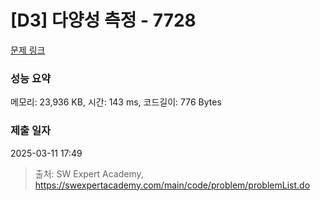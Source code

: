 # [D3] 다양성 측정 - 7728 

[문제 링크](https://swexpertacademy.com/main/code/problem/problemDetail.do?contestProbId=AWq40NEKLyADFARG) 

### 성능 요약

메모리: 23,936 KB, 시간: 143 ms, 코드길이: 776 Bytes

### 제출 일자

2025-03-11 17:49



> 출처: SW Expert Academy, https://swexpertacademy.com/main/code/problem/problemList.do